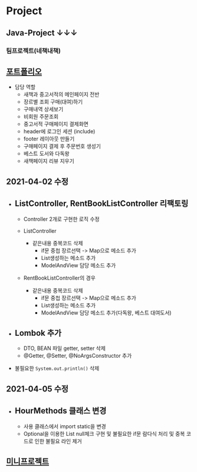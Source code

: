 # Project
## Java-Project ↓↓↓
### 팀프로젝트(네책내책)
## [포트폴리오](https://github.com/lsj8367/Project/blob/master/%ED%8F%AC%ED%8A%B8%ED%8F%B4%EB%A6%AC%EC%98%A4.pdf)
* 담당 역할
  * 새책과 중고서적의 메인페이지 전반
  * 장르별 조회 구매(대여)하기
  * 구매내역 상세보기
  * 비회원 주문조회
  * 중고서적 구매페이지 결제화면
  * header에 로그인 세션 (include)
  * footer 레이아웃 만들기
  * 구매페이지 결제 후 주문번호 생성기
  * 베스트 도서와 다독왕
  * 새책페이지 리뷰 지우기

## 2021-04-02 수정
* ## ListController, RentBookListController 리팩토링
  * Controller 2개로 구현한 로직 수정

  * ListController
    * 같은내용 중복코드 삭제
      * if문 중첩 장르선택 -> Map으로 메소드 추가
      * List생성하는 메소드 추가
      * ModelAndView 담당 메소드 추가

  * RentBookListController의 경우
    * 같은내용 중복코드 삭제
      * if문 중첩 장르선택 -> Map으로 메소드 추가
      * List생성하는 메소드 추가
      * ModelAndView 담당 메소드 추가(다독왕, 베스트 대여도서)

* ## Lombok 추가 
  * DTO, BEAN 파일 getter, setter 삭제
  * @Getter, @Setter, @NoArgsConstructor 추가
  
* 불필요한 `System.out.println()` 삭제

## 2021-04-05 수정
* ## HourMethods 클래스 변경
  * 사용 클래스에서 import static을 변경
  * Optional을 이용한 List null체크 구현 및 불필요한 if문 람다식 처리 및 중복 코드로 인한 불필요 라인 제거

## [미니프로젝트](https://docs.google.com/presentation/d/1OyKlIPCRzBzq5KCkeT07Q6R82I8qC3NX8GlDImhr_fo/edit?ts=60333cc2#slide=id.p)
